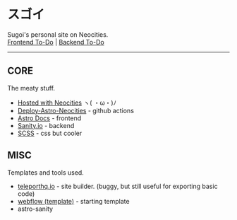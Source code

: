 # スゴイ

Sugoi's personal site on Neocities.  
[Frontend To-Do](frontend/TO-DO.md) | [Backend To-Do](studio/README.md)  

---

## CORE

The meaty stuff.

- [Hosted with Neocities](https://neocities.org/) ヽ( ・ω・)ﾉ
- [Deploy-Astro-Neocities](https://github.com/professorsugoi/Deploy-Astro-Neocities) - github actions
- [Astro Docs](https://docs.astro.build) - frontend
- [Sanity.io](https://docs.astro.build/en/guides/cms/sanity/) - backend
- [SCSS](https://sass-lang.com/) - css but cooler

## MISC

Templates and tools used.

- [teleporthq.io](https://teleporthq.io) - site builder. (buggy, but still useful for exporting basic code)
- [webflow (template)](https://webflow.com/made-in-webflow/website/Art-archive) - starting template
- astro-sanity